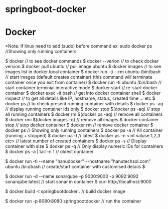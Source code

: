 # springboot-docker

# Docker

*Note: If linux need to add (sudo) before command
ex: sudo docker ps //Showing only running containers

$ docker  								// to see docker commands
$ docker --verion 						// to check docker version
$ docker pull ubuntu  					// pull image ubuntu
$ docker images 						// to see images list in docker local container
$ docker run -ti --rm ubuntu /bin/bash 	// start images (default creates container) (this command will terminate container once you exit from container)
$ docker run -ti ubuntu /bin/bash 		// start container terminial interactive mode
$ docker start <container-id>			// re-start docker container
$ docker exec -it <container-id> bash 	// get into docker container shell
$ docker inspect <container-id>			// to get all details like IP, hostname, status, created time ... etc
$ docker ps 							// to check present running container with details
$ docker ps -aq 						// display running container ids only
$ docker stop $(docker ps -aq)			// stop all running containers
$ docker rm $(docker ps -aq)			// remove all containers
$ docker rmi $(docker images -q)		// remove all images
$ docker container stop <container-id> 	// stop docker container
$ docker rm <container-id>				// remove docker container
$ docker ps 							// Showing only running containers
$ docker ps -a 							// All container (running + stopped)
$ docker pa -l 							// latest
$ docker ps -n <int valuse 1,2,3 etc>  	// latest number of created containers
$ docker ps -s 							// Display container with size
$ docker ps -q 							// Only display numeric IDs for containers
$ docker ps -a | tail -n 1 				// oldest container

$ docker run -ti --name "hanudocker" --hostname "hanutechsol.com" ubuntu /bin/bash  // create/start container with customised details
$


$ docker run -d --name sonarqube -p 9000:9000 -p 9092:9092 sonarqube:latest   // start sonar in container
$ curl http://localhost:9000

$ docker build -t springbootdocker .  // build docker image

$ docker run -p 8080:8080 springbootdocker // run the container